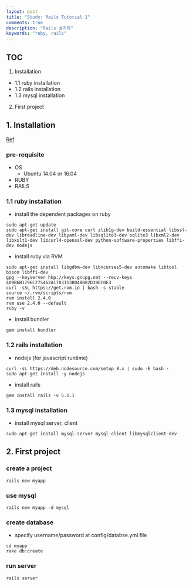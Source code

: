 ```yaml
---
layout: post
title: "Study: Rails Tutorial 1"
comments: true
description: "Rails 설치하"
keywords: "ruby, rails"
---
```


## TOC 
1. Installation
  - 1.1 ruby installation
  - 1.2 rails installation
  - 1.3 mysql installation
2. First project 

## 1. Installation

[Ref](http://guides.rubyonrails.org/v4.2/getting_started.html) 

### pre-requisite 
- OS
  - Ubuntu 14.04 or 16.04 
- RUBY 
- RAILS 
  
### 1.1 ruby installation
- install the dependent packages on ruby 

```
sudo apt-get update
sudo apt-get install git-core curl zlib1g-dev build-essential libssl-dev libreadline-dev libyaml-dev libsqlite3-dev sqlite3 libxml2-dev libxslt1-dev libcurl4-openssl-dev python-software-properties libffi-dev nodejs
```
- install ruby via RVM

```
sudo apt-get install libgdbm-dev libncurses5-dev automake libtool bison libffi-dev
gpg --keyserver hkp://keys.gnupg.net --recv-keys 409B6B1796C275462A1703113804BB82D39DC0E3
curl -sSL https://get.rvm.io | bash -s stable
source ~/.rvm/scripts/rvm
rvm install 2.4.0
rvm use 2.4.0 --default
ruby -v
```
- install bundler

```
gem install bundler
```

### 1.2 rails installation
- nodejs (for javascript runtime) 

```
curl -sL https://deb.nodesource.com/setup_8.x | sudo -E bash -
sudo apt-get install -y nodejs
```

- install rails

```
gem install rails -v 5.1.1
```

### 1.3 mysql installation
- install mysql server, client

```
sudo apt-get install mysql-server mysql-client libmysqlclient-dev
```

## 2. First project 

### create a project 
```
rails new myapp
```
### use mysql 
```
rails new myapp -d mysql
```
### create database 
- specify username/password at config/databse.yml file
```
cd myapp
rake db:create
```
### run server 
```
rails server
```



